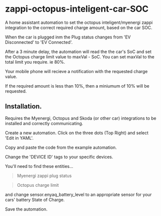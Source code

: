 # zappi-octopus-inteligent-car-SOC
A home assistant automation to set the octopus inteligent/myenergi zappi integration to the correct required charge amount, based on the car SOC.

When the car is plugged inm the Plug status changes from 'EV Disconnected' to 'EV Connected'.

After a 3 minute delay, the automation will read the the car's SoC and set the Octopus charge limit value to maxVal - SoC. You can set maxVal to the total limit you require. ie 80%.

Your mobile phone will recieve a notification with the requested charge value.

If the required amount is less than 10%, then a miniumum of 10% will be requested.


## Installation.

Requires the Myenergi, Octopus and Skoda (or other car) integrations to be installed and correctly communicating.

Create a new automation. Click on the three dots (Top Right) and select 'Edit in YAML'.

Copy and paste the code from the example automation.

Change the 'DEVICE ID' tags to your specific devices. 

You'll need to find these entities...

> Myenergi zappi plug status

> Octopus charge limit

and change sensor.enyaq_battery_level to an appropriate sensor for your cars' battery State of Charge.

Save the automation.
